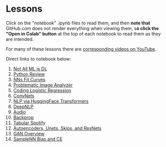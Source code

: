 # Lessons

Click on the "notebook" .ipynb files to read them, and then **note that**  GitHub.com does not render everything when viewing them, s**o click the "Open in Colab" button** at the top of each notebook to read them as they are intended.

For many of these lessons there are [corresponding videos on YouTube](https://www.youtube.com/playlist?list=PLobhwAFRfHjDLcvyy2nB75CzeDa7gLQ09).


Direct links to notebook below:

1. [Not All ML is DL](https://colab.research.google.com/github/drscotthawley/DLAIE/blob/main/Lessons/01_NotAllMLisDL.ipynb)  
1. [Python Review](https://colab.research.google.com/github/drscotthawley/DLAIE/blob/main/Lessons/02_PythonReview.ipynb)  
1. [NNs Fit Curves](https://colab.research.google.com/github/drscotthawley/DLAIE/blob/main/Lessons/03_NNsFitCurves.ipynb)  
1. [Problematic Image Analyzer](https://colab.research.google.com/github/drscotthawley/DLAIE/blob/main/Lessons/04_ProblematicImageAnalyzer.ipynb)
1. [Coding Logistic Regression](https://colab.research.google.com/github/drscotthawley/DLAIE/blob/main/Lessons/05_Coding_Logistic_Regression.ipynb)
1. [ConvNets](https://colab.research.google.com/github/drscotthawley/DLAIE/blob/main/Lessons/06_ConvNets.ipynb)
1. [NLP via HuggingFace Transformers](https://colab.research.google.com/github/drscotthawley/DLAIE/blob/main/Lessons/07_NLP_via_HuggingFace_Transformers.ipynb)
1. [DeepNLP](https://colab.research.google.com/github/drscotthawley/DLAIE/blob/main/Lessons/08_DeeperNLP.ipynb)
1. [Audio](https://colab.research.google.com/github/drscotthawley/DLAIE/blob/main/Lessons/09_Audio.ipynb)
1. [Backprop](https://colab.research.google.com/github/drscotthawley/DLAIE/blob/main/Lessons/10_Backpropagation.ipynb)
1. [Tabular Spotify](https://colab.research.google.com/github/drscotthawley/DLAIE/blob/main/Lessons/11_Tabular_Spotify.ipynb)
1. [Autoencoders, Unets, Skips, and ResNets](https://colab.research.google.com/github/drscotthawley/DLAIE/blob/main/Lessons/12_Autoencoders_UNets_Skips_ResNets.ipynb)
1. [GAN Overview](https://colab.research.google.com/github/drscotthawley/DLAIE/blob/main/Lessons/13_GAN_Overview.ipynb)
1. [SampleNN Bias and CE](https://colab.research.google.com/github/drscotthawley/DLAIE/blob/main/Lessons/XX_SampleNN_2_Bias_and_CE.ipynb)

